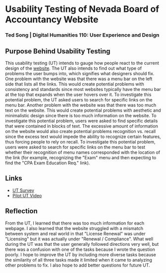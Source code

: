 # Usability Testing of Nevada Board of Accountancy Website
### Ted Song | Digital Humanities 110: User Experience and Design

## Purpose Behind Usability Testing
This usability testing (UT) intends to gauge how people react to the current design of the [website](https://www.nvaccountancy.com/).
The UT also intends to find out what type of problems the user bumps into, which signifies what designers should fix.
One problem with the website was that there was a menu bar on the left side that lists all the links.
This would create potential problems with consistency and standards since most websites typically have the menu bar at the top that expands when the user hovers over it.
To investigate this potential problem, the UT asked users to search for specific links on the menu bar.
Another problem with the website was that there was too much text on the website.
This would create potential problems with aesthetic and minimalistic design since there is too much information on the website.
To investigate this potential problem, users were asked to find specific details that were contained in blocks of text.
The excessive amount of information on the website would also create potential problems recognition vs. recall since the excess text would impede the ability to recognize certain features, thus forcing people to rely on recall.
To investigate this potential problem, users were asked to search for specific links on the menu bar to test whether their recognition of menu names corresponded with the location of the link (for example, recognizing the "Exam" menu and then expecting to find the "CPA Exam Education Req." link).

## Links
- [UT Survey](https://docs.google.com/forms/d/1ai3fL4RrOHbGPT53gS4uzpDL_c2qIkTyiBsdimI3Hnc/edit?usp=sharing)
- [Pilot UT Video](https://drive.google.com/file/d/1XMbGC9IlN_L0e3MbrUfHKMRbB3O2Ndco/view?usp=sharing)

## Reflection
From the UT, I learned that there was too much information for each webpage. I also learned that the website struggled with a mismatch between system and real world in that "License Renewal" was under "Licensing" but it was actually under "Renewal / Compliance". What well during the UT was that the user generally followed directions very well, but there was a confusion with one of the tasks because I wrote the question poorly. I hope to improve the UT by including more diverse tasks because the similarity of all three tasks made it limited when it came to analyzing other problems to fix. I also hope to add better questions for future UT.
